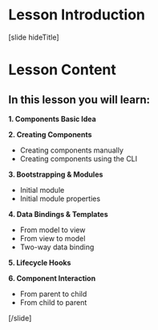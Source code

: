 # Lesson Introduction

[slide hideTitle]

# Lesson Content

## In this lesson you will learn:

**1. Components Basic Idea**

**2. Creating Components**
- Creating components manually
- Creating components using the CLI

**3. Bootstrapping & Modules**
- Initial module
- Initial module properties

**4. Data Bindings & Templates**
- From model to view
- From view to model
- Two-way data binding

**5. Lifecycle Hooks**

**6. Component Interaction**
- From parent to child
- From child to parent

[/slide]
